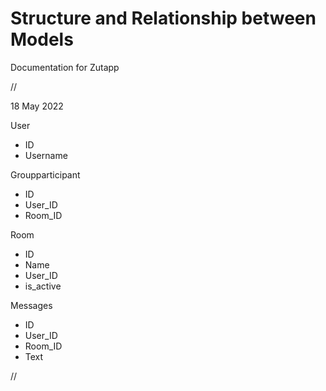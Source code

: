# Structure and Relationship between Models
Documentation for Zutapp

//

18 May 2022

User
- ID
- Username

Groupparticipant
- ID
- User_ID
- Room_ID

Room
- ID
- Name
- User_ID
- is_active

Messages
- ID
- User_ID
- Room_ID
- Text

//